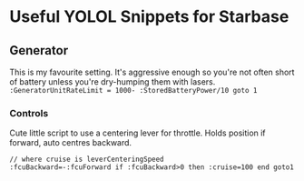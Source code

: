 # Useful YOLOL Snippets for Starbase

## Generator

This is my favourite setting. It's aggressive enough so you're not often short of battery unless you're dry-humping them with lasers.
`:GeneratorUnitRateLimit = 1000- :StoredBatteryPower/10 goto 1`

### Controls

Cute little script to use a centering lever for throttle. Holds position if forward, auto centres backward.

```
// where cruise is leverCenteringSpeed 
:fcuBackward=-:fcuForward if :fcuBackward>0 then :cruise=100 end goto1
```

